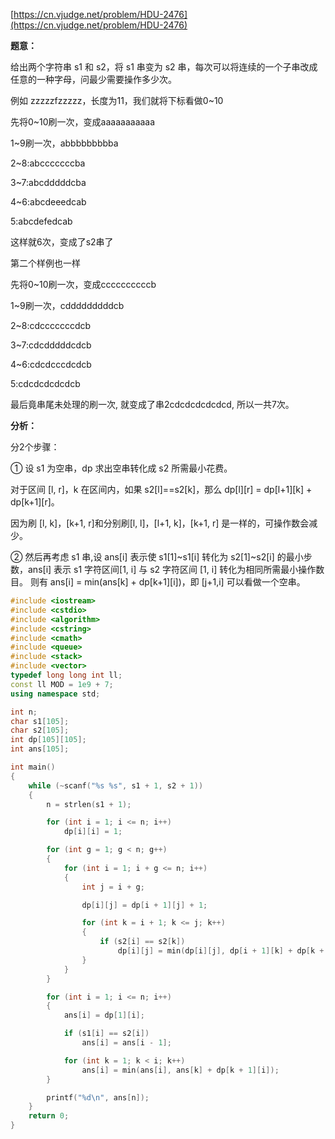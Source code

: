 [https://cn.vjudge.net/problem/HDU-2476](https://cn.vjudge.net/problem/HDU-2476)

**题意：**

给出两个字符串 s1 和 s2，将 s1 串变为 s2 串，每次可以将连续的一个子串改成任意的一种字母，问最少需要操作多少次。

例如 zzzzzfzzzzz，长度为11，我们就将下标看做0~10

先将0~10刷一次，变成aaaaaaaaaaa

1~9刷一次，abbbbbbbbba

2~8:abcccccccba

3~7:abcdddddcba

4~6:abcdeeedcab

5:abcdefedcab

这样就6次，变成了s2串了

第二个样例也一样

先将0~10刷一次，变成ccccccccccb

1~9刷一次，cdddddddddcb

2~8:cdcccccccdcb

3~7:cdcdddddcdcb

4~6:cdcdcccdcdcb

5:cdcdcdcdcdcb

最后竟串尾未处理的刷一次, 
就变成了串2cdcdcdcdcdcd, 
所以一共7次。

**分析：**

分2个步骤：

① 设 s1 为空串，dp 求出空串转化成 s2 所需最小花费。
 
对于区间 [l, r]，k 在区间内，如果 s2[l]==s2[k]，那么 dp[l][r] = dp[l+1][k] + dp[k+1][r]。

因为刷 [l, k]，[k+1, r]和分别刷[l, l]，[l+1, k]，[k+1, r] 是一样的，可操作数会减少。

② 然后再考虑 s1 串,设 ans[i] 表示使 s1[1]~s1[i] 转化为 s2[1]~s2[i] 的最小步数，ans[i] 表示 s1 字符区间[1, i] 与 s2 字符区间 [1, i] 转化为相同所需最小操作数目。
则有 ans[i] = min(ans[k] + dp[k+1][i])，即 [j+1,i] 可以看做一个空串。

```c++
#include <iostream>
#include <cstdio>
#include <algorithm>
#include <cstring>
#include <cmath>
#include <queue>
#include <stack>
#include <vector>
typedef long long int ll;
const ll MOD = 1e9 + 7;
using namespace std;

int n;
char s1[105];
char s2[105];
int dp[105][105];
int ans[105];

int main()
{
	while (~scanf("%s %s", s1 + 1, s2 + 1))
	{
		n = strlen(s1 + 1);

		for (int i = 1; i <= n; i++)
			dp[i][i] = 1;

		for (int g = 1; g < n; g++)
		{
			for (int i = 1; i + g <= n; i++)
			{
				int j = i + g;

				dp[i][j] = dp[i + 1][j] + 1;

				for (int k = i + 1; k <= j; k++)
				{
					if (s2[i] == s2[k])
						dp[i][j] = min(dp[i][j], dp[i + 1][k] + dp[k + 1][j]);
				}
			}
		}

		for (int i = 1; i <= n; i++)
		{
			ans[i] = dp[1][i];

			if (s1[i] == s2[i])
				ans[i] = ans[i - 1];

			for (int k = 1; k < i; k++)
				ans[i] = min(ans[i], ans[k] + dp[k + 1][i]);
		}

		printf("%d\n", ans[n]);
	}
	return 0;
}
```
